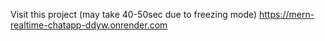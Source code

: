 Visit this project (may take 40-50sec due to freezing mode)
https://mern-realtime-chatapp-ddyw.onrender.com

